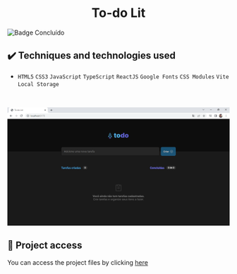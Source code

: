 <h1 align="center">To-do Lit</h1>
 
 ![Badge Concluído](https://camo.githubusercontent.com/459f141bd5e24c179a0e2dd49691e290ed5c5d4b4cb97767daee7cfaf6e31121/687474703a2f2f696d672e736869656c64732e696f2f7374617469632f76313f6c6162656c3d535441545553266d6573736167653d434f4e434c5549444f26636f6c6f723d475245454e267374796c653d666f722d7468652d6261646765)
 
 ## ✔️ Techniques and technologies used

- ``HTML5`` ``CSS3`` ``JavaScript`` ``TypeScript`` ``ReactJS`` ``Google Fonts`` ``CSS Modules`` ``Vite`` ``Local Storage``

<br>

<p align="center">
 <img src="src/assets/to-do-list.png" width="550" alt="Image project">
</p>

## 📁 Project access
You can access the project files by clicking [here](https://github.com/Coastony/to-do-list)
